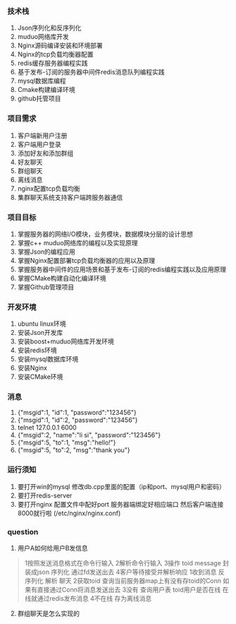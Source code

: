 ### 技术栈
1. Json序列化和反序列化
2. muduo网络库开发
3. Nginx源码编译安装和环境部署
4. Nginx的tcp负载均衡器配置
5. redis缓存服务器编程实践
6. 基于发布-订阅的服务器中间件redis消息队列编程实践
7. mysql数据库编程
8. Cmake构建编译环境
9. github托管项目

### 项目需求
1. 客户端新用户注册
2. 客户端用户登录
3. 添加好友和添加群组
4. 好友聊天
5. 群组聊天
6. 离线消息
7. nginx配置tcp负载均衡
8. 集群聊天系统支持客户端跨服务器通信

### 项目目标
1. 掌握服务器的网络I/O模块，业务模块，数据模块分层的设计思想
2. 掌握c++ muduo网络库的编程以及实现原理
3. 掌握Json的编程应用
4. 掌握Nginx配置部署tcp负载均衡器的应用以及原理
5. 掌握服务器中间件的应用场景和基于发布-订阅的redis编程实践以及应用原理
6. 掌握CMake构建自动化编译环境
7. 掌握Github管理项目

### 开发环境
1. ubuntu linux环境
2. 安装Json开发库
3. 安装boost+muduo网络库开发环境
4. 安装redis环境
5. 安装mysql数据库环境
6. 安装Nginx
7. 安装CMake环境


### 消息
1. {"msgid":1, "id":1, "password":"123456"}
2. {"msgid":1, "id":2, "password":"123456"}
3. telnet 127.0.0.1 6000
4. {"msgid":2, "name":"li si", "password":"123456"}
5. {"msgid":5, "to":1, "msg":"hello!"}
6. {"msgid":5, "to":2, "msg":"thank you"}


### 运行须知
1. 要打开win的mysql 修改db.cpp里面的配置（ip和port、mysql用户和密码）
2. 要打开redis-server
3. 要打开nginx 配置文件中配好port 服务器端绑定好相应端口 然后客户端连接8000就行啦 (/etc/nginx/nginx.conf)


### question
1. 用户A如何给用户B发信息
> 1按照发送消息格式在命令行输入 2解析命令行输入 3操作 toid message 封装成json 序列化 通过fd发送出去 4客户等待接受并解析响应
> 1收到消息 反序列化 解析 聊天 2获取toid 查询当前服务器map上有没有存toid的Conn 如果有直接通过Conn将消息发送出去 3没有 查询用户表 toid用户是否在线 在线就通过redis发布消息 4不在线 存为离线消息

2. 群组聊天是怎么实现的
> 


